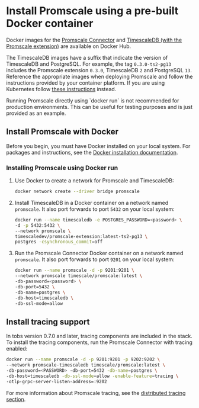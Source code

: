 # Install Promscale using a pre-built Docker container
Docker images for the [Promscale Connector][promscale-docker-image] and
[TimescaleDB (with the Promscale extension)][timescaledb-docker-image] are
available on Docker Hub.

The TimescaleDB images have a suffix that indicate the version of TimescaleDB
and PostgreSQL. For example, the tag `0.3.0-ts2-pg13` includes the Promscale
extension `0.3.0`, TimescaleDB `2` and PostgreSQL `13`. Reference the
appropriate images when deploying Promscale and follow the instructions provided
by your container platform. If you are using Kubernetes follow [these
instructions][promscale-install-kubernetes] instead.

<highlight type="important">
Running Promscale directly using `docker run` is not recommended for production environments. This can be useful for testing purposes and is just provided as an example.
</highlight>

## Install Promscale with Docker
Before you begin, you must have Docker installed on your local system. For
packages and instructions, see the
[Docker installation documentation][docker-install].

<procedure>

### Installing Promscale using Docker run
1.  Use Docker to create a network for Promscale and TimescaleDB:
    ```bash
    docker network create --driver bridge promscale
    ```
1.  Install TimescaleDB in a Docker container on a network named `promscale`. It
    also port forwards to port `5432` on your local system:
    ```bash
    docker run --name timescaledb -e POSTGRES_PASSWORD=<password> \
    -d -p 5432:5432 \
    --network promscale \
    timescaledev/promscale-extension:latest-ts2-pg13 \
    postgres -csynchronous_commit=off
    ```
1.  Run the Promscale Connector Docker container on a network named `promscale`.
    It also port forwards to port `9201` on your local system:
    ```bash
    docker run --name promscale -d -p 9201:9201 \
    --network promscale timescale/promscale:latest \
    -db-password=<password> \
    -db-port=5432 \
    -db-name=postgres \
    -db-host=timescaledb \
    -db-ssl-mode=allow
    ```

</procedure>

## Install tracing support

In tobs version 0.7.0 and later, tracing components are included in the stack.
To install the tracing components, run the Promscale Connector with tracing
enabled:
```bash
docker run --name promscale -d -p 9201:9201 -p 9202:9202 \
--network promscale-timescaledb timescale/promscale:latest \
-db-password=<PASSWORD> -db-port=5432 -db-name=postgres \
-db-host=timescaledb -db-ssl-mode=allow -enable-feature=tracing \
-otlp-grpc-server-listen-address=:9202
```

For more information about Promscale tracing, see the
[distributed tracing section][promscale-tracing].

[docker-install]: https://docs.docker.com/get-docker/
[promscale-docker-image]: https://hub.docker.com/r/timescale/promscale/tags
[timescaledb-docker-image]: https://hub.docker.com/r/timescaledev/promscale-extension/tags
[promscale-install-kubernetes]: promscale/:currentVersion:/installation/kubernetes/
[promscale-tracing]: promscale/:currentVersion:/distributed-tracing/
